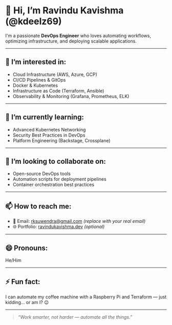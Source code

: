 # 👋 Hi, I’m Ravindu Kavishma (@kdeelz69)

I'm a passionate **DevOps Engineer** who loves automating workflows, optimizing infrastructure, and deploying scalable applications.

---

## 👀 I’m interested in:
- Cloud Infrastructure (AWS, Azure, GCP)
- CI/CD Pipelines & GitOps
- Docker & Kubernetes
- Infrastructure as Code (Terraform, Ansible)
- Observability & Monitoring (Grafana, Prometheus, ELK)

---

## 🌱 I’m currently learning:
- Advanced Kubernetes Networking
- Security Best Practices in DevOps
- Platform Engineering (Backstage, Crossplane)

---

## 💞️ I’m looking to collaborate on:
- Open-source DevOps tools
- Automation scripts for deployment pipelines
- Container orchestration best practices

---

## 📫 How to reach me:
- 📧 Email: rksuwendra@gmail.com *(replace with your real email)*
- 🌐 Portfolio: [ravindukavishma.dev](https://your-portfolio-link.com) *(optional)*

---

## 😄 Pronouns:
He/Him

---

## ⚡ Fun fact:
I can automate my coffee machine with a Raspberry Pi and Terraform — just kidding... or am I? 😉

---

> _“Work smarter, not harder — automate all the things.”_

<!---
kdeelz69/kdeelz69 is a ✨ special ✨ repository because its `README.md` (this file) appears on your GitHub profile.
You can click the Preview link to take a look at your changes.
--->
